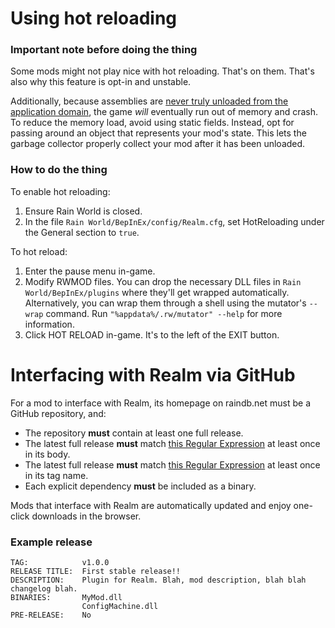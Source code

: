 # Using hot reloading

### Important note before doing the thing
Some mods might not play nice with hot reloading. That's on them. That's also why this feature is opt-in and unstable.

Additionally, because assemblies are [never truly unloaded from the application domain](https://docs.microsoft.com/en-us/dotnet/api/system.appdomain?view=net-5.0#remarks), the game *will* eventually run out of memory and crash. To reduce the memory load, avoid using static fields. Instead, opt for passing around an object that represents your mod's state. This lets the garbage collector properly collect your mod after it has been unloaded.

### How to do the thing
To enable hot reloading:
1. Ensure Rain World is closed.
2. In the file `Rain World/BepInEx/config/Realm.cfg`, set HotReloading under the General section to `true`.

To hot reload:
1. Enter the pause menu in-game.
2. Modify RWMOD files. You can drop the necessary DLL files in `Rain World/BepInEx/plugins` where they'll get wrapped automatically. Alternatively, you can wrap them through a shell using the mutator's `--wrap` command. Run `"%appdata%/.rw/mutator" --help` for more information.
3. Click HOT RELOAD in-game. It's to the left of the EXIT button.

# Interfacing with Realm via GitHub
For a mod to interface with Realm, its homepage on raindb.net must be a GitHub repository, and:
- The repository **must** contain at least one full release.
- The latest full release **must** match [this Regular Expression](https://regexr.com/66e7q) at least once in its body.
- The latest full release **must** match [this Regular Expression](https://regexr.com/66jb1) at least once in its tag name.
- Each explicit dependency **must** be included as a binary.

Mods that interface with Realm are automatically updated and enjoy one-click downloads in the browser.

### Example release
```
TAG:            v1.0.0
RELEASE TITLE:  First stable release!!
DESCRIPTION:    Plugin for Realm. Blah, mod description, blah blah changelog blah.
BINARIES:       MyMod.dll
                ConfigMachine.dll
PRE-RELEASE:    No
```
